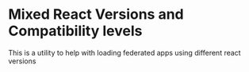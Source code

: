 # Mixed React Versions and Compatibility levels
This is a utility to help with loading federated apps using different react versions